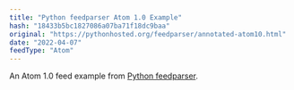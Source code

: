 ```yaml
---
title: "Python feedparser Atom 1.0 Example"
hash: "18433b5bc1827086a07ba71f18dc9baa"
original: "https://pythonhosted.org/feedparser/annotated-atom10.html"
date: "2022-04-07"
feedType: "Atom"
---
```


An Atom 1.0 feed example from [Python feedparser](https://pythonhosted.org/feedparser/).
